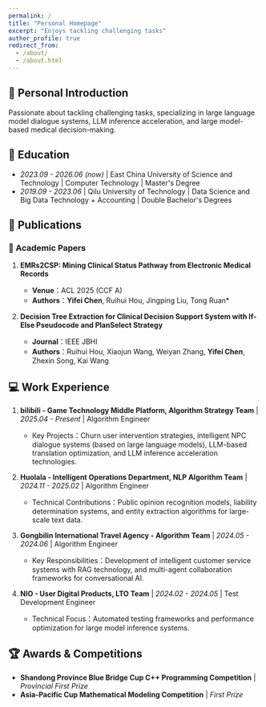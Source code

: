 ```yaml
---
permalink: /
title: "Personal Homepage"
excerpt: "Enjoys tackling challenging tasks"
author_profile: true
redirect_from: 
  - /about/
  - /about.html
---
```


<span class='anchor' id='about-me'></span>

## 👤 Personal Introduction  
Passionate about tackling challenging tasks, specializing in large language model dialogue systems, LLM inference acceleration, and large model-based medical decision-making.  


## 📖 Education  
- *2023.09 - 2026.06 (now)* | East China University of Science and Technology | Computer Technology | Master's Degree  
- *2019.09 - 2023.06* | Qilu University of Technology | Data Science and Big Data Technology + Accounting | Double Bachelor's Degrees  


## 📝 Publications  
### 🔸 Academic Papers  
1. **EMRs2CSP: Mining Clinical Status Pathway from Electronic Medical Records**  
   - **Venue**：ACL 2025 (CCF A)  
   - **Authors**：**Yifei Chen**, Ruihui Hou, Jingping Liu, Tong Ruan*  

2. **Decision Tree Extraction for Clinical Decision Support System with If-Else Pseudocode and PlanSelect Strategy**  
   - **Journal**：IEEE JBHI  
   - **Authors**：Ruihui Hou, Xiaojun Wang, Weiyan Zhang, **Yifei Chen**, Zhexin Song, Kai Wang  


## 💻 Work Experience  
1. **bilibili - Game Technology Middle Platform, Algorithm Strategy Team** | *2025.04 - Present* | Algorithm Engineer  
   - Key Projects：Churn user intervention strategies, intelligent NPC dialogue systems (based on large language models), LLM-based translation optimization, and LLM inference acceleration technologies.  

2. **Huolala - Intelligent Operations Department, NLP Algorithm Team** | *2024.11 - 2025.02* | Algorithm Engineer  
   - Technical Contributions：Public opinion recognition models, liability determination systems, and entity extraction algorithms for large-scale text data.  

3. **Gongbilin International Travel Agency - Algorithm Team** | *2024.05 - 2024.06* | Algorithm Engineer  
   - Key Responsibilities：Development of intelligent customer service systems with RAG technology, and multi-agent collaboration frameworks for conversational AI.  

4. **NIO - User Digital Products, LTO Team** | *2024.02 - 2024.05* | Test Development Engineer  
   - Technical Focus：Automated testing frameworks and performance optimization for large model inference systems.  


## 🏆 Awards & Competitions  
- **Shandong Province Blue Bridge Cup C++ Programming Competition** | *Provincial First Prize* 
- **Asia-Pacific Cup Mathematical Modeling Competition** | *First Prize*
